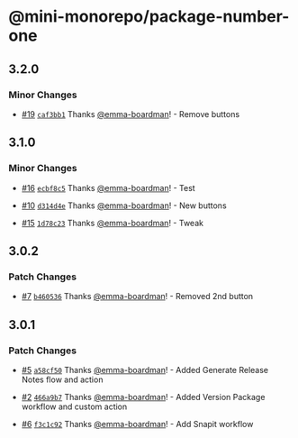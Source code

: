 # @mini-monorepo/package-number-one

## 3.2.0

### Minor Changes

- [#19](https://github.com/emma-boardman/monorepo-sandbox/pull/19) [`caf3bb1`](https://github.com/emma-boardman/monorepo-sandbox/commit/caf3bb1c9662db7b297f0c8914b1e981a55a1314) Thanks [@emma-boardman](https://github.com/emma-boardman)! - Remove buttons

## 3.1.0

### Minor Changes

- [#16](https://github.com/emma-boardman/monorepo-sandbox/pull/16) [`ecbf8c5`](https://github.com/emma-boardman/monorepo-sandbox/commit/ecbf8c5f32b256780067af903fef861b55525702) Thanks [@emma-boardman](https://github.com/emma-boardman)! - Test

- [#10](https://github.com/emma-boardman/monorepo-sandbox/pull/10) [`d314d4e`](https://github.com/emma-boardman/monorepo-sandbox/commit/d314d4e73433a9bf13c721e016a19b47279a9f75) Thanks [@emma-boardman](https://github.com/emma-boardman)! - New buttons

- [#15](https://github.com/emma-boardman/monorepo-sandbox/pull/15) [`1d78c23`](https://github.com/emma-boardman/monorepo-sandbox/commit/1d78c23f4ef7e475ffa1354f3bdd2ca6e7a9d7e1) Thanks [@emma-boardman](https://github.com/emma-boardman)! - Tweak

## 3.0.2

### Patch Changes

- [#7](https://github.com/emma-boardman/monorepo-sandbox/pull/7) [`b460536`](https://github.com/emma-boardman/monorepo-sandbox/commit/b460536c4588be237d7e37fe31611481f2813dd7) Thanks [@emma-boardman](https://github.com/emma-boardman)! - Removed 2nd button

## 3.0.1

### Patch Changes

- [#5](https://github.com/emma-boardman/monorepo-sandbox/pull/5) [`a58cf50`](https://github.com/emma-boardman/monorepo-sandbox/commit/a58cf50822934fae20416f6761f7887a2dfd0a6f) Thanks [@emma-boardman](https://github.com/emma-boardman)! - Added Generate Release Notes flow and action

- [#2](https://github.com/emma-boardman/monorepo-sandbox/pull/2) [`466a9b7`](https://github.com/emma-boardman/monorepo-sandbox/commit/466a9b708e0f0758d79da5f515a3a37807d2dff8) Thanks [@emma-boardman](https://github.com/emma-boardman)! - Added Version Package workflow and custom action

- [#6](https://github.com/emma-boardman/monorepo-sandbox/pull/6) [`f3c1c92`](https://github.com/emma-boardman/monorepo-sandbox/commit/f3c1c9292f8c089a046463f2e75d04b5c2f0cd01) Thanks [@emma-boardman](https://github.com/emma-boardman)! - Add Snapit workflow
